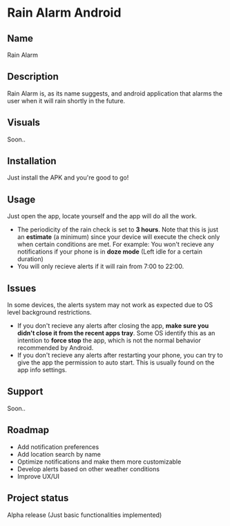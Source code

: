 # Rain Alarm Android

## Name
Rain Alarm

## Description
Rain Alarm is, as its name suggests, and android application that alarms the user when it will rain shortly in the future. 

## Visuals
Soon..

## Installation
Just install the APK and you're good to go!

## Usage
Just open the app, locate yourself and the app will do all the work.

- The periodicity of the rain check is set to **3 hours**. Note that this is just an **estimate** (a minimum) since your device will execute the check only when certain conditions are met. 
For example: You won't recieve any notifications if your phone is in **doze mode** (Left idle for a certain duration)
- You will only recieve alerts if it will rain from 7:00 to 22:00.

## Issues
In some devices, the alerts system may not work as expected due to OS level background restrictions.

- If you don't recieve any alerts after closing the app, **make sure you didn't close it from the recent apps tray**. Some OS identify this as an intention to **force stop** the app, which is not the normal behavior recommended by Android.
- If you don't recieve any alerts after restarting your phone, you can try to give the app the permission to auto start. This is usually found on the app info settings.

## Support
Soon..

## Roadmap
- Add notification preferences
- Add location search by name
- Optimize notifications and make them more customizable
- Develop alerts based on other weather conditions
- Improve UX/UI

## Project status
Alpha release (Just basic functionalities implemented)
